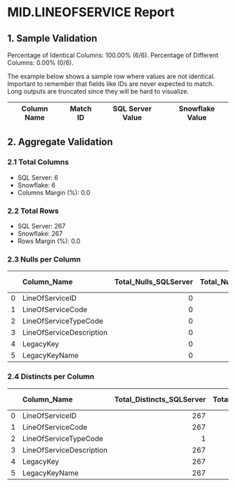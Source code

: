 # MID.LINEOFSERVICE Report

## 1. Sample Validation

Percentage of Identical Columns: 100.00% (6/6).
Percentage of Different Columns: 0.00% (0/6).

The example below shows a sample row where values are not identical. Important to remember that fields like IDs are never expected to match. Long outputs are truncated since they will be hard to visualize.

| Column Name   | Match ID   | SQL Server Value   | Snowflake Value   |
|---------------|------------|--------------------|-------------------|

## 2. Aggregate Validation

### 2.1 Total Columns
- SQL Server: 6
- Snowflake: 6
- Columns Margin (%): 0.0

### 2.2 Total Rows
- SQL Server: 267
- Snowflake: 267
- Rows Margin (%): 0.0

### 2.3 Nulls per Column
|    | Column_Name              |   Total_Nulls_SQLServer |   Total_Nulls_Snowflake |   Margin (%) |
|---:|:-------------------------|------------------------:|------------------------:|-------------:|
|  0 | LineOfServiceID          |                       0 |                       0 |            0 |
|  1 | LineOfServiceCode        |                       0 |                       0 |            0 |
|  2 | LineOfServiceTypeCode    |                       0 |                       0 |            0 |
|  3 | LineOfServiceDescription |                       0 |                       0 |            0 |
|  4 | LegacyKey                |                       0 |                       0 |            0 |
|  5 | LegacyKeyName            |                       0 |                       0 |            0 |

### 2.4 Distincts per Column
|    | Column_Name              |   Total_Distincts_SQLServer |   Total_Distincts_Snowflake |   Margin (%) |
|---:|:-------------------------|----------------------------:|----------------------------:|-------------:|
|  0 | LineOfServiceID          |                         267 |                         267 |            0 |
|  1 | LineOfServiceCode        |                         267 |                         267 |            0 |
|  2 | LineOfServiceTypeCode    |                           1 |                           1 |            0 |
|  3 | LineOfServiceDescription |                         267 |                         267 |            0 |
|  4 | LegacyKey                |                         267 |                         267 |            0 |
|  5 | LegacyKeyName            |                         267 |                         267 |            0 |